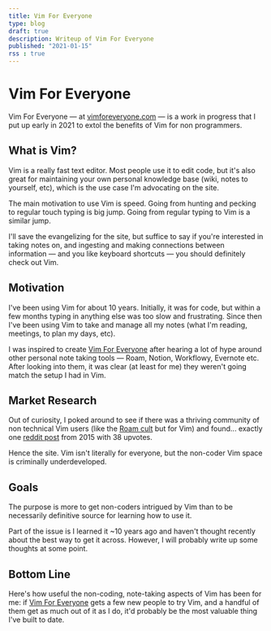 ```yaml
---
title: Vim For Everyone
type: blog
draft: true
description: Writeup of Vim For Everyone
published: "2021-01-15"
rss : true
---
```



# Vim For Everyone
Vim For Everyone — at [vimforeveryone.com](https://www.vimforeveryone.com)
— is a work in progress that I put up early in 2021 to extol the benefits of
Vim for non programmers.

## What is Vim?
Vim is a really fast text editor. Most people use it to edit code, but it's
also great for maintaining your own personal knowledge base (wiki, notes to
yourself, etc), which is the use case I'm advocating on the site.

The main motivation to use Vim is speed. Going from hunting and pecking to
regular touch typing is big jump. Going from regular typing to Vim is
a similar jump.

I'll save the evangelizing for the site, but suffice to say if you're
interested in taking notes on, and ingesting and making connections between
information — and you like keyboard shortcuts — you should definitely check out
Vim.

## Motivation
I've been using Vim for about 10 years. Initially, it was for code, but within
a few months typing in anything else was too slow and frustrating. Since then
I've been using Vim to take and manage all my notes (what I'm reading,
meetings, to plan my days, etc).

I was inspired to create [Vim For Everyone](https://vimforeveryone.com) after
hearing a lot of hype around other personal note taking tools — Roam, Notion,
Workflowy, Evernote etc. After looking into them, it was clear (at least for
me) they weren't going match the setup I had in Vim.

## Market Research
Out of curiosity, I poked around to see if there was a thriving community of
non technical Vim users (like the [Roam
cult](https://tobiasbru.medium.com/the-history-of-roam-research-and-the-roamcult-4c1e1897633d)
but for Vim) and found... exactly one [reddit
post](https://www.reddit.com/r/vim/comments/3wpour/is_vim_useful_to_nonprogrammers_or_is_it_only/)
from 2015 with 38 upvotes.

Hence the site. Vim isn't literally for everyone, but the non-coder Vim space
is criminally underdeveloped.

## Goals
The purpose is more to get non-coders intrigued by Vim than to be necessarily
definitive source for learning how to use it. 

Part of the issue is I learned it ~10 years ago and haven't thought recently
about the best way to get it across. However, I will probably write up some
thoughts at some point.

## Bottom Line
Here's how useful the non-coding, note-taking aspects of Vim has been for me:
if [Vim For Everyone](https://vimforeveryone) gets a few new people to try
Vim, and a handful of them get as much out of it as I do, it'd probably be the
most valuable thing I've built to date.

